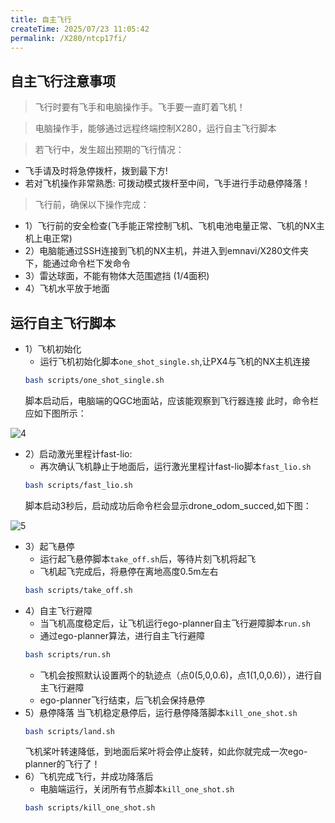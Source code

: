 ```yaml
---
title: 自主飞行
createTime: 2025/07/23 11:05:42
permalink: /X280/ntcp17fi/
---
```

## 自主飞行注意事项
>   飞行时要有飞手和电脑操作手。飞手要一直盯着飞机！
  
>   电脑操作手，能够通过远程终端控制X280，运行自主飞行脚本

>   若飞行中，发生超出预期的飞行情况：  
- 飞手请及时将急停拨杆，拨到最下方!
-  若对飞机操作非常熟悉: 可拨动模式拨杆至中间，飞手进行手动悬停降落！

> 飞行前，确保以下操作完成：
- 1）飞行前的安全检查(飞手能正常控制飞机、飞机电池电量正常、飞机的NX主机上电正常)  
- 2）电脑能通过SSH连接到飞机的NX主机，并进入到emnavi/X280文件夹下，能通过命令栏下发命令  
- 3）雷达球面，不能有物体大范围遮挡  (1/4面积)  
- 4）飞机水平放于地面  

## 运行自主飞行脚本
- 1）飞机初始化
    - 运行飞机初始化脚本`one_shot_single.sh`,让PX4与飞机的NX主机连接
    ```bash
    bash scripts/one_shot_single.sh
    ```
    脚本启动后，电脑端的QGC地面站，应该能观察到飞行器连接
    此时，命令栏应如下图所示：

![4](https://emnavi-doc-img.oss-cn-beijing.aliyuncs.com/emnavi_assets/X280/Flight_Guide/4.PNG)

- 2）启动激光里程计fast-lio:
    - 再次确认飞机静止于地面后，运行激光里程计fast-lio脚本`fast_lio.sh`
    ```bash
    bash scripts/fast_lio.sh
    ```
    脚本启动3秒后，启动成功后命令栏会显示drone_odom_succed,如下图：

![5](https://emnavi-doc-img.oss-cn-beijing.aliyuncs.com/emnavi_assets/X280/Flight_Guide/5.PNG)

- 3）起飞悬停
    - 运行起飞悬停脚本`take_off.sh`后，等待片刻飞机将起飞
    - 飞机起飞完成后，将悬停在离地高度0.5m左右
    ```bash
    bash scripts/take_off.sh
    ```
- 4）自主飞行避障
    - 当飞机高度稳定后，让飞机运行ego-planner自主飞行避障脚本`run.sh`
    - 通过ego-planner算法，进行自主飞行避障
    ```bash
    bash scripts/run.sh
    ```
    - 飞机会按照默认设置两个的轨迹点（点0(5,0,0.6)，点1(1,0,0.6)），进行自主飞行避障
    - ego-planner飞行结束，后飞机会保持悬停 
- 5）悬停降落
    当飞机稳定悬停后，运行悬停降落脚本`kill_one_shot.sh`
    ```bash
    bash scripts/land.sh
    ```
    飞机桨叶转速降低，到地面后桨叶将会停止旋转，如此你就完成一次ego-planner的飞行了！
- 6）飞机完成飞行，并成功降落后
    - 电脑端运行，关闭所有节点脚本`kill_one_shot.sh`
    ```bash
    bash scripts/kill_one_shot.sh
    ```
